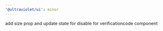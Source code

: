 ```yaml
---
'@ultraviolet/ui': minor
---
```


add size prop and update state for disable for verificationcode component
